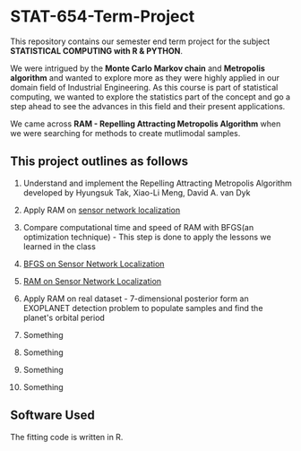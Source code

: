 # STAT-654-Term-Project

This repository contains our semester end term project for the subject **STATISTICAL COMPUTING with R & PYTHON**.

We were intrigued by the **Monte Carlo Markov chain** and **Metropolis algorithm** and wanted to explore more as they were highly applied in our domain field of Industrial Engineering. As this course is part of statistical computing, we wanted to explore the statistics part of the concept and go a step ahead to see the advances in this field and their present applications. 

We came across **RAM - Repelling Attracting Metropolis Algorithm** when we were searching for methods to create mutlimodal samples.

This project outlines as follows
------
1. Understand and implement the Repelling Attracting Metropolis Algorithm developed by Hyungsuk Tak, Xiao-Li Meng, David A. van Dyk
2. Apply RAM on [sensor network localization](https://github.com/srujanreddyj/STAT-654-Term-Project/blob/master/Sensor%20Network-%20RAM.R) 
3. Compare computational time and speed of RAM with BFGS(an optimization technique) - This step is done to apply the lessons we learned in the class
  1. [BFGS on Sensor Network Localization](https://github.com/srujanreddyj/STAT-654-Term-Project/blob/master/Sensor%20network-%20BFGS.R)
  2. [RAM on Sensor Network Localization](https://github.com/srujanreddyj/STAT-654-Term-Project/blob/master/Sensor%20Network-%20RAM.R)  
4. Apply RAM on real dataset - 7-dimensional posterior form an EXOPLANET detection problem to populate samples and find the planet's orbital period

1. Something
  1. Something
  2. Something
2. Something


Software Used
------
The fitting code is written in R.
